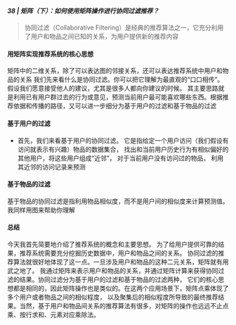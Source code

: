 #### _38 | 矩阵（下）：如何使用矩阵操作进行协同过滤推荐？_

> 协同过滤（Collaborative Filtering）是经典的推荐算法之一，它充分利用了用户和物品之间已知的关系，为用户提供新的推荐内容

#### 用矩阵实现推荐系统的核心思想
矩阵中的二维关系，除了可以表达图的邻接关系，还可以表达推荐系统中用户和物品的关系
我们先来看什么是协同过滤。你可以把它理解为最直观的“口口相传”。假设我们愿意接受他人的建议，尤其是很多人都向你建议的时候。
其主要思路就是利用已有用户群过去的行为或意见，预测当前用户最可能喜欢哪些东西。根据推荐依据和传播的路径，又可以进一步细分为基于用户的过滤和基于物品的过滤

#### 基于用户的过滤
* 首先，我们来看基于用户的协同过滤。
它是指给定一个用户访问（我们假设有访问就表示有兴趣）物品的数据集合，
找出和当前用户历史行为有相似偏好的其他用户，将这些用户组成“近邻”，
对于当前用户没有访问过的物品，
利用其近邻的访问记录来预测

#### 基于物品的过滤
基于物品的协同过滤是指利用物品相似度，而不是用户间的相似度来计算预测值。我同样用图来帮助你理解

#### 总结
今天我首先简要地介绍了推荐系统的概念和主要思想。
为了给用户提供可靠的结果，推荐系统需要充分挖掘历史数据中，用户和物品之间的关系。
协同过滤的推荐算法就很好地体现了这一点。一旦涉及用户和物品的这种二元关系，矩阵就有用武之地了。
我通过矩阵来表示用户和物品的关系，并通过矩阵计算来获得协同过滤的结果。协同过滤分为基于用户的过滤和基于物品的过滤两种，
它们的核心思想都是相同的，因此矩阵操作也是类似的。在这两个应用场景下，矩阵点乘体现了多个用户或者物品之间的相似程度，
以及聚集后的相似程度所导致的最终推荐结果。当然，基于用户和物品间关系的推荐算法有很多，对矩阵的操作也远远不止点乘、按行求和、元素对应乘除法。


